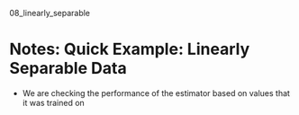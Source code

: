 08_linearly_separable

# Notes: Quick Example: Linearly Separable Data


- We are checking the performance of the estimator based on values that it was trained on
